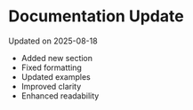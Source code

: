 # Documentation Update

Updated on 2025-08-18

- Added new section
- Fixed formatting
- Updated examples
- Improved clarity
- Enhanced readability